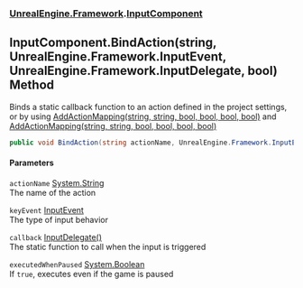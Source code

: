 ### [UnrealEngine.Framework](./UnrealEngine-Framework.md 'UnrealEngine.Framework').[InputComponent](./InputComponent.md 'UnrealEngine.Framework.InputComponent')
## InputComponent.BindAction(string, UnrealEngine.Framework.InputEvent, UnrealEngine.Framework.InputDelegate, bool) Method
Binds a static callback function to an action defined in the project settings, or by using [AddActionMapping(string, string, bool, bool, bool, bool)](./Engine-AddActionMapping(string_string_bool_bool_bool_bool).md 'UnrealEngine.Framework.Engine.AddActionMapping(string, string, bool, bool, bool, bool)') and [AddActionMapping(string, string, bool, bool, bool, bool)](./PlayerInput-AddActionMapping(string_string_bool_bool_bool_bool).md 'UnrealEngine.Framework.PlayerInput.AddActionMapping(string, string, bool, bool, bool, bool)')  
```csharp
public void BindAction(string actionName, UnrealEngine.Framework.InputEvent keyEvent, UnrealEngine.Framework.InputDelegate callback, bool executedWhenPaused=false);
```
#### Parameters
<a name='UnrealEngine-Framework-InputComponent-BindAction(string_UnrealEngine-Framework-InputEvent_UnrealEngine-Framework-InputDelegate_bool)-actionName'></a>
`actionName` [System.String](https://docs.microsoft.com/en-us/dotnet/api/System.String 'System.String')  
The name of the action  
  
<a name='UnrealEngine-Framework-InputComponent-BindAction(string_UnrealEngine-Framework-InputEvent_UnrealEngine-Framework-InputDelegate_bool)-keyEvent'></a>
`keyEvent` [InputEvent](./InputEvent.md 'UnrealEngine.Framework.InputEvent')  
The type of input behavior  
  
<a name='UnrealEngine-Framework-InputComponent-BindAction(string_UnrealEngine-Framework-InputEvent_UnrealEngine-Framework-InputDelegate_bool)-callback'></a>
`callback` [InputDelegate()](./InputDelegate().md 'UnrealEngine.Framework.InputDelegate()')  
The static function to call when the input is triggered  
  
<a name='UnrealEngine-Framework-InputComponent-BindAction(string_UnrealEngine-Framework-InputEvent_UnrealEngine-Framework-InputDelegate_bool)-executedWhenPaused'></a>
`executedWhenPaused` [System.Boolean](https://docs.microsoft.com/en-us/dotnet/api/System.Boolean 'System.Boolean')  
If `true`, executes even if the game is paused  
  
